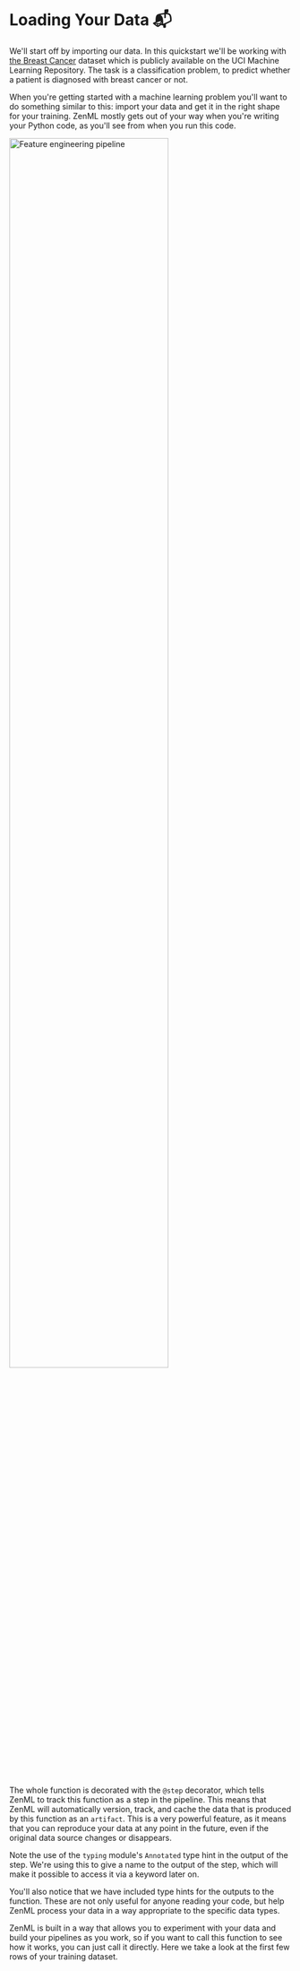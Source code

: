 # Loading Your Data 📬

We'll start off by importing our data. In this quickstart we'll be working with
[the Breast Cancer](https://archive.ics.uci.edu/dataset/17/breast+cancer+wisconsin+diagnostic) dataset
which is publicly available on the UCI Machine Learning Repository. The task is a classification
problem, to predict whether a patient is diagnosed with breast cancer or not.

When you're getting started with a machine learning problem you'll want to do
something similar to this: import your data and get it in the right shape for
your training. ZenML mostly gets out of your way when you're writing your Python
code, as you'll see from when you run this code.

<img src="/zenmlQuickstart/assets/feature_engineering_pipeline.png" width="75%" alt="Feature engineering pipeline" />

The whole function is decorated with the `@step` decorator, which
tells ZenML to track this function as a step in the pipeline. This means that
ZenML will automatically version, track, and cache the data that is produced by
this function as an `artifact`. This is a very powerful feature, as it means that you can
reproduce your data at any point in the future, even if the original data source
changes or disappears.

Note the use of the `typing` module's `Annotated` type hint in the output of the
step. We're using this to give a name to the output of the step, which will make
it possible to access it via a keyword later on.

You'll also notice that we have included type hints for the outputs
to the function. These are not only useful for anyone reading your code, but
help ZenML process your data in a way appropriate to the specific data types.

ZenML is built in a way that allows you to experiment with your data and build
your pipelines as you work, so if you want to call this function to see how it
works, you can just call it directly. Here we take a look at the first few rows
of your training dataset.
